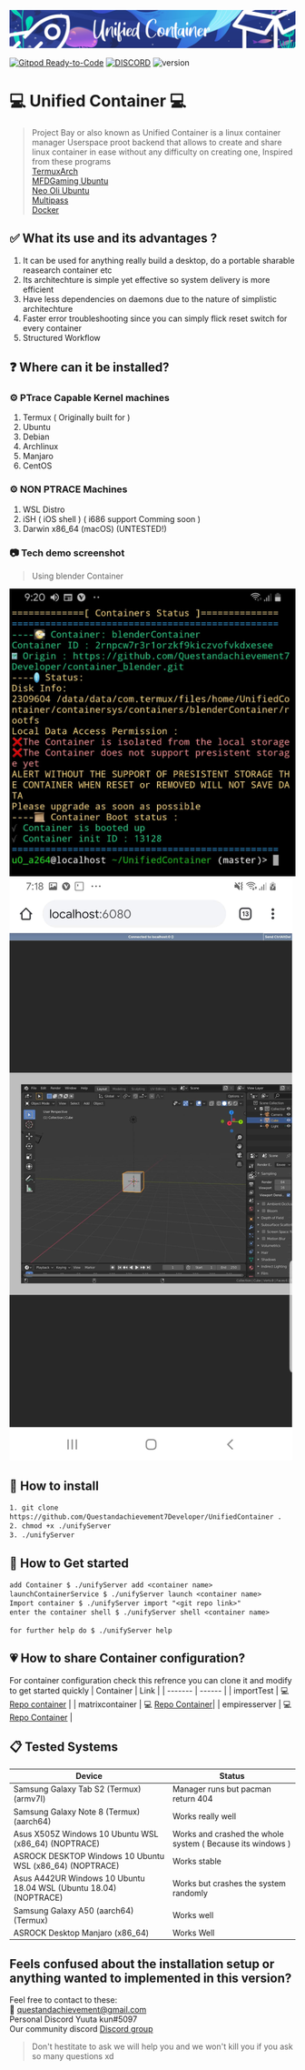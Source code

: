![Screenshot](Graphic_Material/BannerLogo.png "logo")

[![Gitpod Ready-to-Code](https://img.shields.io/badge/Gitpod-Ready--to--Code-blue?logo=gitpod)](https://gitpod.io/#https://github.com/Questandachievement7Developer/UnifiedContainer) 
[![DISCORD](https://img.shields.io/badge/Chat-On%20Discord-738BD7.svg?style=for-the-badge)](https://discord.gg/krVd2b9)
![version](https://img.shields.io/badge/alpha-0.05-green)
# :computer: Unified Container :computer: 

> Project Bay or also known as Unified Container is a linux container manager Userspace proot backend that allows to create and share linux container in ease without any difficulty on creating one, Inspired from these programs <br>
[TermuxArch](https://github.com/SDRausty/TermuxArch) <br>
[MFDGaming Ubuntu](https://github.com/MFDGaming/ubuntu-in-termux) <br>
[Neo Oli Ubuntu](https://github.com/Neo-Oli/termux-ubuntu) <br>
[Multipass](https://github.com/canonical/multipass) <br>
[Docker](https://github.com/docker) <br>
## :white_check_mark: What its use and its advantages ?
1. It can be used for anything really build a desktop, do a portable sharable reasearch container etc
2. Its architechture is simple yet effective so system delivery is more efficient
3. Have less dependencies on daemons due to the nature of simplistic architechture
4. Faster error troubleshooting since you can simply flick reset switch for every container
5. Structured Workflow
##  :question: Where can it be installed?
### :gear: PTrace Capable Kernel machines
1. Termux ( Originally built for )
2. Ubuntu
3. Debian
4. Archlinux
5. Manjaro
6. CentOS
### :gear: NON PTRACE Machines
1. WSL Distro
2. iSH ( iOS shell ) ( i686 support Comming soon )
3. Darwin x86_64 (macOS) (UNTESTED!)

### :camera: Tech demo screenshot
> Using blender Container

![Screenshot](Graphic_Material/TermuxTechDemo.jpg "termux")
![Screenshot](Graphic_Material/ChromeTechDemo.jpg "chrome")



## :floppy_disk: How to install
```
1. git clone https://github.com/Questandachievement7Developer/UnifiedContainer .
2. chmod +x ./unifyServer 
3. ./unifyServer
```

## :battery: How to Get started
```
add Container $ ./unifyServer add <container name>
launchContainerService $ ./unifyServer launch <container name>
Import container $ ./unifyServer import "<git repo link>"
enter the container shell $ ./unifyServer shell <container name>

for further help do $ ./unifyServer help
```

## :heartpulse: How to share Container configuration?
For container configuration check this refrence
you can clone it and modify to get started quickly
| Container | Link | 
| ------- | ------ | 
|   importTest    |    :computer: [Repo container](https://github.com/Questandachievement7Developer/container_importExample)     |
| matrixcontainer | :computer: [Repo Container](https://github.com/Questandachievement7Developer/container_matrix)|
| empiresserver | :computer: [Repo Container](https://github.com/Questandachievement7Developer/containers_EmpiresandAllies) |

## :clipboard: Tested Systems

| Device | Status | 
| ------- | ------ | 
| Samsung Galaxy Tab S2  (Termux) (armv7l) | Manager runs but pacman return 404 | 
| Samsung Galaxy Note 8 (Termux) (aarch64) | Works really well |
| Asus X505Z Windows 10 Ubuntu WSL (x86_64) (NOPTRACE) | Works and crashed the whole system ( Because its windows ) |
| ASROCK DESKTOP Windows 10 Ubuntu WSL (x86_64) (NOPTRACE) | Works stable  |
| Asus A442UR  Windows 10 Ubuntu 18.04 WSL (Ubuntu 18.04) (NOPTRACE)      |  Works but crashes the system randomly |
| Samsung Galaxy A50 (aarch64) (Termux) | Works well |
| ASROCK Desktop Manjaro (x86_64) | Works Well |

## Feels confused about the installation setup or anything wanted to implemented in this version?
Feel free to contact to these: <br>
:email: questandachievement@gmail.com  <br>
Personal Discord Yuuta kun#5097 <br>
Our community discord [Discord group](https://discord.gg/krVd2b9)
> Don't hestitate to ask we will help you and we won't kill you if you ask so many questions xd
